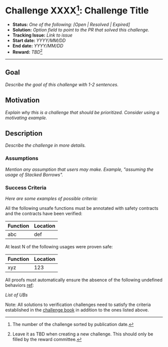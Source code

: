 # Challenge XXXX[^challenge_id]: Challenge Title

- **Status:** *One of the following: \[Open | Resolved | Expired\]*
- **Solution:** *Option field to point to the PR that solved this challenge.*
- **Tracking Issue:** *Link to issue*
- **Start date:** *YYYY/MM/DD*
- **End date:** *YYYY/MM/DD*
- **Reward:** *TBD*[^reward]

-------------------


## Goal

*Describe the goal of this challenge with 1-2 sentences.*

## Motivation

*Explain why this is a challenge that should be prioritized. Consider using a motivating example.*

## Description

*Describe the challenge in more details.*

### Assumptions

*Mention any assumption that users may make. Example, "assuming the usage of Stacked Borrows".*

### Success Criteria

*Here are some examples of possible criteria:*

All the following unsafe functions must be annotated with safety contracts and the contracts have been verified:

| Function | Location |
|---------|---------|
|  abc   |  def    |

At least N of the following usages were proven safe:

| Function | Location |
|---------|---------|
|  xyz   |  123   |

All proofs must automatically ensure the absence of the following undefined behaviors [ref](https://github.com/rust-lang/reference/blob/142b2ed77d33f37a9973772bd95e6144ed9dce43/src/behavior-considered-undefined.md):

*List of UBs*

Note: All solutions to verification challenges need to satisfy the criteria established in the [challenge book](general-rules.md)
in addition to the ones listed above.

[^challenge_id]: The number of the challenge sorted by publication date.
[^reward]: Leave it as TBD when creating a new challenge. This should only be filled by the reward committee.

